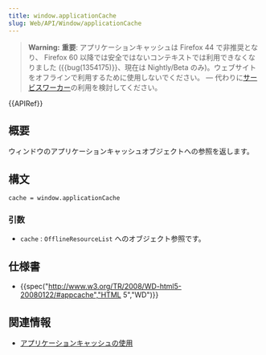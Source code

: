 ```yaml
---
title: window.applicationCache
slug: Web/API/Window/applicationCache
---
```


> **Warning:** **重要**: アプリケーションキャッシュは Firefox 44 で非推奨となり、 Firefox 60 以降では安全ではないコンテキストでは利用できなくなりました ({{bug(1354175)}}、現在は Nightly/Beta のみ)。ウェブサイトをオフラインで利用するために使用しないでください。 — 代わりに[サービスワーカー](/ja/docs/Web/API/Service_Worker_API)の利用を検討してください。

{{APIRef}}

## 概要

ウィンドウのアプリケーションキャッシュオブジェクトへの参照を返します。

## 構文

```
cache = window.applicationCache
```

### 引数

- `cache` : `OfflineResourceList` へのオブジェクト参照です。

## 仕様書

- {{spec("http://www.w3.org/TR/2008/WD-html5-20080122/#appcache","HTML 5","WD")}}

## 関連情報

- [アプリケーションキャッシュの使用](/ja/docs/HTML/Using_the_application_cache)
